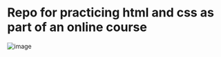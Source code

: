# Repo for practicing html and css as part of an online course
![image](https://user-images.githubusercontent.com/85078802/206288807-d7a44e6a-66d1-47e9-805c-6f8daa96fa69.png)
